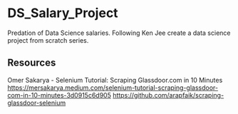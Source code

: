 # DS_Salary_Project
Predation of Data Science salaries. Following Ken Jee create a data science project from scratch series.

 ## Resources
 Omer Sakarya - Selenium Tutorial: Scraping Glassdoor.com in 10 Minutes
 https://mersakarya.medium.com/selenium-tutorial-scraping-glassdoor-com-in-10-minutes-3d0915c6d905
 https://github.com/arapfaik/scraping-glassdoor-selenium
 
